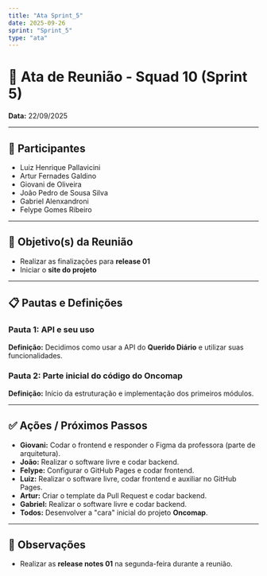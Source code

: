 ```yaml
---
title: "Ata Sprint_5"
date: 2025-09-26
sprint: "Sprint_5"
type: "ata"
---
```


# 📌 Ata de Reunião - Squad 10 (Sprint 5)  
**Data:** 22/09/2025  

---

## 👥 Participantes
- Luiz Henrique Pallavicini  
- Artur Fernades Galdino  
- Giovani de Oliveira  
- João Pedro de Sousa Silva  
- Gabriel Alenxandroni  
- Felype Gomes Ribeiro  

---

## 🎯 Objetivo(s) da Reunião
- Realizar as finalizações para **release 01**  
- Iniciar o **site do projeto**  

---

## 📋 Pautas e Definições

### Pauta 1: API e seu uso  
**Definição:** Decidimos como usar a API do **Querido Diário** e utilizar suas funcionalidades.  

### Pauta 2: Parte inicial do código do **Oncomap**  
**Definição:** Início da estruturação e implementação dos primeiros módulos.  

---

## ✅ Ações / Próximos Passos
- **Giovani:** Codar o frontend e responder o Figma da professora (parte de arquitetura).  
- **João:** Realizar o software livre e codar backend.  
- **Felype:** Configurar o GitHub Pages e codar frontend.  
- **Luiz:** Realizar o software livre, codar frontend e auxiliar no GitHub Pages.  
- **Artur:** Criar o template da Pull Request e codar backend.  
- **Gabriel:** Realizar o software livre e codar backend.  
- **Todos:** Desenvolver a "cara" inicial do projeto **Oncomap**.  

---

## 📝 Observações
- Realizar as **release notes 01** na segunda-feira durante a reunião.  

